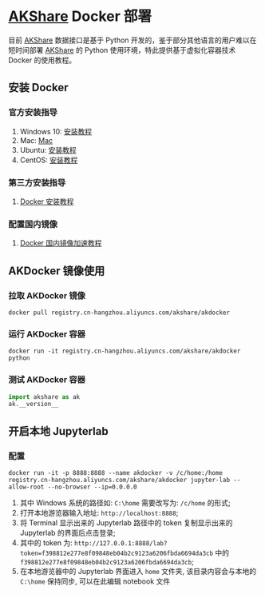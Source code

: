 # [AKShare](https://github.com/jindaxiang/akshare) Docker 部署

目前 [AKShare](https://github.com/jindaxiang/akshare) 数据接口是基于 Python 开发的，鉴于部分其他语言的用户难以在短时间部署
[AKShare](https://github.com/jindaxiang/akshare) 的 Python 使用环境，特此提供基于虚拟化容器技术 Docker 的使用教程。

## 安装 Docker

### 官方安装指导

1. Windows 10: [安装教程](https://hub.docker.com/editions/community/docker-ce-desktop-windows)
2. Mac: [Mac](https://docs.docker.com/docker-for-mac/install)
3. Ubuntu: [安装教程](https://docs.docker.com/engine/install/ubuntu)
4. CentOS: [安装教程](https://docs.docker.com/engine/install/centos)

### 第三方安装指导

1. [Docker 安装教程](https://www.runoob.com/docker/docker-tutorial.html)

### 配置国内镜像

1. [Docker 国内镜像加速教程](https://www.runoob.com/docker/docker-mirror-acceleration.html)

## AKDocker 镜像使用

### 拉取 AKDocker 镜像

```
docker pull registry.cn-hangzhou.aliyuncs.com/akshare/akdocker
```

### 运行 AKDocker 容器

```
docker run -it registry.cn-hangzhou.aliyuncs.com/akshare/akdocker python
```

### 测试 AKDocker 容器

```python
import akshare as ak
ak.__version__
```

## 开启本地 Jupyterlab

### 配置

```
docker run -it -p 8888:8888 --name akdocker -v /c/home:/home registry.cn-hangzhou.aliyuncs.com/akshare/akdocker jupyter-lab --allow-root --no-browser --ip=0.0.0.0
```

1. 其中 Windows 系统的路径如: ```C:\home``` 需要改写为: ```/c/home``` 的形式;
2. 打开本地游览器输入地址: ```http://localhost:8888```;
3. 将 Terminal 显示出来的 Jupyterlab 路径中的 token 复制显示出来的 Jupyterlab 的界面后点击登录;
4. 其中的 token 为: ```http://127.0.0.1:8888/lab?token=f398812e277e8f09848eb04b2c9123a6206fbda6694da3cb``` 中的 ```f398812e277e8f09848eb04b2c9123a6206fbda6694da3cb```;
5. 在本地游览器中的 Jupyterlab 界面进入 ```home``` 文件夹, 该目录内容会与本地的 ```C:\home``` 保持同步, 可以在此编辑 notebook 文件
